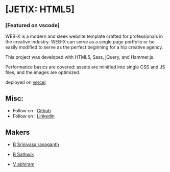 # [JETIX: HTML5]

### [Featured on vscode]

WEB-X is a modern and sleek website template crafted for professionals in the creative industry. WEB-X can serve as a single page portfolio or be easily modified to serve as the perfect beginning for a hip creative agency.

This project was developed with HTML5, Sass, jQuery, and Hammer.js.

Performance basics are covered: assets are minified into single CSS and JS files, and the images are optimized.

deployed on [vercel](https://webx-version-1-0.vercel.app/)

## Misc:

* Follow on : [Github](https://github.com/exoticvivarium)
* Follow on : [Linkedin](https://www.linkedin.com/in/b-srinivasa-ranganath-614433267/)

## Makers

* [B Srinivasa ranaganth](https://github.com/srinivasa-ranganath)

* [B Sathwik](https://github.com/SATHWIK-1863)
                  
* [V abhiram](https://github.com/Abhiramvanamali2018)
